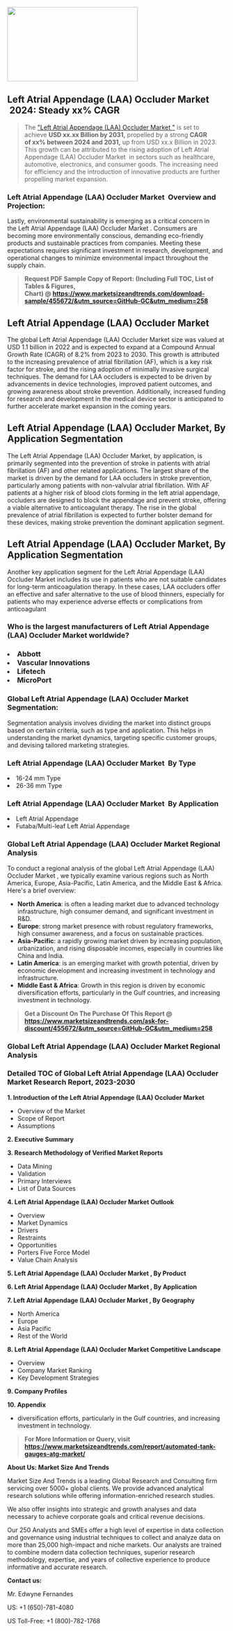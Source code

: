 <p><img class="alignnone size-medium wp-image-20088" src="https://ffe5etoiles.com/wp-content/uploads/2024/12/MST1-300x171.png" alt="" width="300" height="171" /></p><h2 id="ember46" class="ember-view reader-text-block__heading-2">Left Atrial Appendage (LAA) Occluder Market &nbsp;2024: Steady&nbsp;xx% CAGR</h2><blockquote id="ember47" class="ember-view reader-text-block__blockquote">The&nbsp;<a class="app-aware-link " href="https://www.marketsizeandtrends.com/download-sample/455672/&utm_source=GitHub-GC&utm_medium=258" target="_blank" data-test-app-aware-link="">"Left Atrial Appendage (LAA) Occluder Market "</a>&nbsp;is set to achieve&nbsp;<strong>USD&nbsp;xx.xx&nbsp;Billion by 2031,</strong>&nbsp;propelled by a strong&nbsp;<strong>CAGR of&nbsp;xx% between 2024 and 2031,</strong>&nbsp;up from USD xx.x Billion in 2023. This growth can be attributed to the rising adoption of&nbsp;Left Atrial Appendage (LAA) Occluder Market &nbsp;in sectors such as healthcare, automotive, electronics, and consumer goods. The increasing need for efficiency and the introduction of innovative products are further propelling market expansion.</blockquote><h3 id="ember48" class="ember-view reader-text-block__heading-3">Left Atrial Appendage (LAA) Occluder Market &nbsp;Overview and Projection:</h3><p id="ember49" class="ember-view reader-text-block__paragraph">Lastly, environmental sustainability is emerging as a critical concern in the&nbsp;Left Atrial Appendage (LAA) Occluder Market . Consumers are becoming more environmentally conscious, demanding eco-friendly products and sustainable practices from companies. Meeting these expectations requires significant investment in research, development, and operational changes to minimize environmental impact throughout the supply chain.</p><blockquote id="ember50" class="ember-view reader-text-block__blockquote"><strong>Request PDF Sample Copy of Report: (Including Full TOC, List of Tables &amp; Figures, Chart)&nbsp;@&nbsp;<strong><a href="https://www.marketsizeandtrends.com/download-sample/455672/&utm_source=GitHub-GC&utm_medium=258" target="_blank">https://www.marketsizeandtrends.com/download-sample/455672/&utm_source=GitHub-GC&utm_medium=258</a></strong></strong></blockquote><h3 class=""><h2>Left Atrial Appendage (LAA) Occluder Market</h2><p>The global Left Atrial Appendage (LAA) Occluder Market size was valued at USD 1.1 billion in 2022 and is expected to expand at a Compound Annual Growth Rate (CAGR) of 8.2% from 2023 to 2030. This growth is attributed to the increasing prevalence of atrial fibrillation (AF), which is a key risk factor for stroke, and the rising adoption of minimally invasive surgical techniques. The demand for LAA occluders is expected to be driven by advancements in device technologies, improved patient outcomes, and growing awareness about stroke prevention. Additionally, increased funding for research and development in the medical device sector is anticipated to further accelerate market expansion in the coming years.</p><h2>Left Atrial Appendage (LAA) Occluder Market, By Application Segmentation</h2><p>The Left Atrial Appendage (LAA) Occluder Market, by application, is primarily segmented into the prevention of stroke in patients with atrial fibrillation (AF) and other related applications. The largest share of the market is driven by the demand for LAA occluders in stroke prevention, particularly among patients with non-valvular atrial fibrillation. With AF patients at a higher risk of blood clots forming in the left atrial appendage, occluders are designed to block the appendage and prevent stroke, offering a viable alternative to anticoagulant therapy. The rise in the global prevalence of atrial fibrillation is expected to further bolster demand for these devices, making stroke prevention the dominant application segment.</p><h2>Left Atrial Appendage (LAA) Occluder Market, By Application Segmentation</h2><p>Another key application segment for the Left Atrial Appendage (LAA) Occluder Market includes its use in patients who are not suitable candidates for long-term anticoagulation therapy. In these cases, LAA occluders offer an effective and safer alternative to the use of blood thinners, especially for patients who may experience adverse effects or complications from anticoagulant</h3><h3 id="" class="">Who is the largest manufacturers of&nbsp;Left Atrial Appendage (LAA) Occluder Market worldwide?</h3><h3 class=""></Li><Li>Abbott</Li><Li> Vascular Innovations</Li><Li> Lifetech</Li><Li> MicroPort</h3><h3 id="ember53" class="ember-view reader-text-block__heading-3">Global&nbsp;Left Atrial Appendage (LAA) Occluder Market Segmentation:</h3><p id="ember54" class="ember-view reader-text-block__paragraph">Segmentation analysis involves dividing the market into distinct groups based on certain criteria, such as type and application. This helps in understanding the market dynamics, targeting specific customer groups, and devising tailored marketing strategies.</p><h3 id="" class="">Left Atrial Appendage (LAA) Occluder Market &nbsp;By Type</h3><p></Li><Li>16-24 mm Type</Li><Li> 26-36 mm Type</p><h3 id="" class="">Left Atrial Appendage (LAA) Occluder Market &nbsp;By Application</h3><p class=""></Li><Li>Left Atrial Appendage</Li><Li> Futaba/Multi-leaf Left Atrial Appendage</p><h3 id="ember62" class="ember-view reader-text-block__heading-3">Global Left Atrial Appendage (LAA) Occluder Market Regional Analysis</h3><p id="ember63" class="ember-view reader-text-block__paragraph">To conduct a regional analysis of the global Left Atrial Appendage (LAA) Occluder Market , we typically examine various regions such as North America, Europe, Asia-Pacific, Latin America, and the Middle East &amp; Africa. Here's a brief overview:</p><ul><li><strong>North America</strong>: is often a leading market due to advanced technology infrastructure, high consumer demand, and significant investment in R&amp;D.</li><li><strong>Europe</strong>: strong market presence with robust regulatory frameworks, high consumer awareness, and a focus on sustainable practices.</li><li><strong>Asia-Pacific</strong>: a rapidly growing market driven by increasing population, urbanization, and rising disposable incomes, especially in countries like China and India.</li><li><strong>Latin America</strong>: is an emerging market with growth potential, driven by economic development and increasing investment in technology and infrastructure.</li><li><strong>Middle East &amp; Africa</strong>: Growth in this region is driven by economic diversification efforts, particularly in the Gulf countries, and increasing investment in technology.</li></ul><blockquote id="ember61" class="ember-view reader-text-block__blockquote"><strong>Get a Discount On The Purchase Of This Report @ <strong><a href="https://html-cleaner.com/" target="">https://www.marketsizeandtrends.com/ask-for-discount/455672/&utm_source=GitHub-GC&utm_medium=258</a></strong></strong></blockquote><h3 id="ember62" class="ember-view reader-text-block__heading-3">Global Left Atrial Appendage (LAA) Occluder Market Regional Analysis</h3><h3 id="" class="">Detailed TOC of Global Left Atrial Appendage (LAA) Occluder Market Research Report, 2023-2030</h3><p id="" class=""><strong>1. Introduction of the Left Atrial Appendage (LAA) Occluder Market </strong></p><ul><li>Overview of the Market</li><li>Scope of Report</li><li>Assumptions</li></ul><p id="" class=""><strong>2. Executive Summary</strong></p><p id="" class=""><strong>3. Research Methodology of Verified Market Reports</strong></p><ul><li>Data Mining</li><li>Validation</li><li>Primary Interviews</li><li>List of Data Sources</li></ul><p id="" class=""><strong>4. Left Atrial Appendage (LAA) Occluder Market Outlook</strong></p><ul><li>Overview</li><li>Market Dynamics</li><li>Drivers</li><li>Restraints</li><li>Opportunities</li><li>Porters Five Force Model</li><li>Value Chain Analysis</li></ul><p id="" class=""><strong>5. Left Atrial Appendage (LAA) Occluder Market , By Product</strong></p><p id="" class=""><strong>6. Left Atrial Appendage (LAA) Occluder Market , By Application</strong></p><p id="" class=""><strong>7. Left Atrial Appendage (LAA) Occluder Market , By Geography</strong></p><ul><li>North America</li><li>Europe</li><li>Asia Pacific</li><li>Rest of the World</li></ul><p id="" class=""><strong>8. Left Atrial Appendage (LAA) Occluder Market Competitive Landscape</strong></p><ul><li>Overview</li><li>Company Market Ranking</li><li>Key Development Strategies</li></ul><p id="" class=""><strong>9. Company Profiles</strong></p><p id="" class=""><strong>10. Appendix</strong></p><ul><li>diversification efforts, particularly in the Gulf countries, and increasing investment in technology.</li></ul><blockquote id="ember65" class="ember-view reader-text-block__blockquote"><strong>For More Information or Query, visit <strong><strong><a href="https://html-cleaner.com/" target="">https://www.marketsizeandtrends.com/report/automated-tank-gauges-atg-market/</a></strong></strong></strong></blockquote><p id="" class=""><strong>About Us: Market Size And Trends</strong></p><p id="" class="">Market Size And Trends is a leading Global Research and Consulting firm servicing over 5000+ global clients. We provide advanced analytical research solutions while offering information-enriched research studies.</p><p id="" class="">We also offer insights into strategic and growth analyses and data necessary to achieve corporate goals and critical revenue decisions.</p><p id="" class="">Our 250 Analysts and SMEs offer a high level of expertise in data collection and governance using industrial techniques to collect and analyze data on more than 25,000 high-impact and niche markets. Our analysts are trained to combine modern data collection techniques, superior research methodology, expertise, and years of collective experience to produce informative and accurate research.</p><p id="" class=""><strong>Contact us:</strong></p><p id="" class="">Mr. Edwyne Fernandes</p><p id="" class="">US: +1 (650)-781-4080</p><p id="" class="">US Toll-Free: +1 (800)-782-1768</p>
